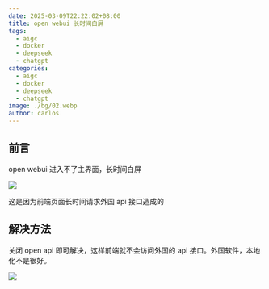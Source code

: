 ```yaml
---
date: 2025-03-09T22:22:02+08:00
title: open webui 长时间白屏
tags:
  - aigc
  - docker
  - deepseek
  - chatgpt
categories:
  - aigc
  - docker
  - deepseek
  - chatgpt
image: ./bg/02.webp
author: carlos
---
```


## 前言

open webui 进入不了主界面，长时间白屏

![](../00-assets/Pasted%20image%2020250309221804.png)

这是因为前端页面长时间请求外国 api 接口造成的

## 解决方法

关闭  open api 即可解决，这样前端就不会访问外国的 api 接口。外国软件，本地化不是很好。

![](../00-assets/Pasted%20image%2020250309222046.png)